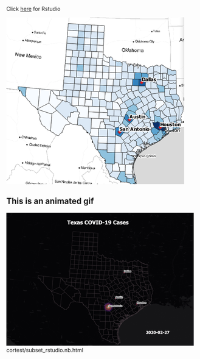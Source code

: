Click [here](cortest/subset_rstudio.nb.html) for Rstudio


[<img src="images/texasimg.png?raw=true"/>](cortest/subset_rstudio.nb.html)


## This is an animated gif

<img src="images/Texas_GIF.gif?raw=true"/>
cortest/subset_rstudio.nb.html
